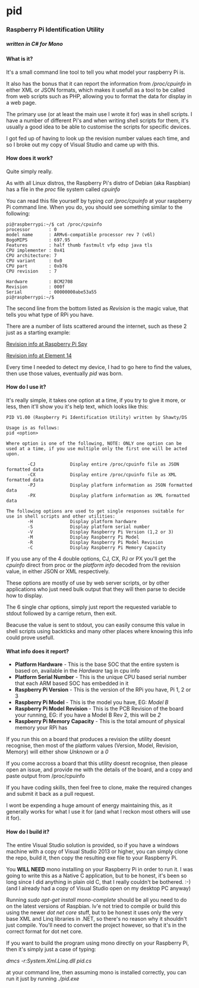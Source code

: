 # pid
### Raspberry Pi Identification Utility 
##### written in C# for Mono

#### What is it?
It's a small command line tool to tell you what model your raspberry Pi is.

It also has the bonus that it can report the information from */proc/cpuinfo* in either XML or JSON formats, which makes it usefull as a tool to be called from web scripts such as PHP, allowing you to format the data for display in a web page.

The primary use (or at least the main use I wrote it for) was in shell scripts.  I have a number of different Pi's and when writing shell scripts for them, it's usually a good idea to be able to customise the scripts for specific devices.

I got fed up of having to look up the revision number values each time, and so I broke out my copy of Visual Studio and came up with this.

#### How does it work?
Quite simply really.

As with all Linux distros, the Raspberry Pi's distro of Debian (aka Raspbian) has a file in the *proc* file system called *cpuinfo*

You can read this file yourself by typing *cat /proc/cpuinfo* at your raspberry Pi command line.  When you do, you should see something similar to the following:

```
pi@raspberrypi:~/$ cat /proc/cpuinfo
processor       : 0
model name      : ARMv6-compatible processor rev 7 (v6l)
BogoMIPS        : 697.95
Features        : half thumb fastmult vfp edsp java tls
CPU implementer : 0x41
CPU architecture: 7
CPU variant     : 0x0
CPU part        : 0xb76
CPU revision    : 7

Hardware        : BCM2708
Revision        : 000f
Serial          : 00000000abe53a55
pi@raspberrypi:~/$
```

The second line from the bottom listed as *Revision* is the magic value, that tells you what type of RPi you have.

There are a number of lists scattered around the internet, such as these 2 just as a starting example:

[Revision info at Raspberry Pi Spy](http://www.raspberrypi-spy.co.uk/2012/09/checking-your-raspberry-pi-board-version/)

[Revision info at Element 14](https://www.element14.com/community/community/raspberry-pi/blog/2016/11/21/how-to-identify-which-model-of-the-raspberry-pi-you-have)

Every time I needed to detect my device, I had to go here to find the values, then use those values, eventually *pid* was born.

#### How do I use it?
It's really simple, it takes one option at a time, if you try to give it more, or less, then it'll show you it's help text, which looks like this:

```
PID V1.00 (Raspberry Pi Identification Utility) written by Shawty/DS

Usage is as follows:
pid <option>

Where option is one of the following, NOTE: ONLY one option can be used at a time, if you use multiple only the first one will be acted upon.

        -CJ             Display entire /proc/cpuinfo file as JSON formatted data
        -CX             Display entire /proc/cpuinfo file as XML formatted data
        -PJ             Display platform information as JSON formatted data
        -PX             Display platform information as XML formatted data

The following options are used to get single responses suitable for use in shell scripts and other utilities:
        -H              Display platform hardware
        -S              Display platform serial number
        -V              Display Raspberry Pi Version (1,2 or 3)
        -M              Display Raspberry Pi Model
        -R              Display Raspberry Pi Model Revision
        -C              Display Raspberry Pi Memory Capacity
```

If you use any of the 4 double options, CJ, CX, PJ or PX you'll get the *cpuinfo* direct from proc or the *platform info* decoded from the revision value, in either JSON or XML respectively.

These options are mostly of use by web server scripts, or by other applications who just need bulk output that they will then parse to decide how to display.

The 6 single char options, simply just report the requested variable to stdout followed by a carrige return, then exit.

Beacuse the value is sent to stdout, you can easily consume this value in shell scripts using backticks and many other places where knowing this info could prove usefull.

#### What info does it report?
* **Platform Hardware** - This is the base SOC that the entire system is based on, available in the *Hardware* tag in cpu info
* **Platform Serial Number** - This is the unique CPU based serial number that each ARM based SOC has embedded in it
* **Raspberry Pi Version** - This is the version of the RPi you have, Pi 1, 2 or 3
* **Raspberry Pi Model** - This is the model you have, EG: *Model B*
* **Raspberry Pi Model Revision** - This is the PCB Revision of the board your running, EG: if you have a Model B Rev 2, this will be *2*
* **Raspberry Pi Memory Capacity** - This is the total amount of physical memory your RPi has

If you run this on a board that produces a revision the utility doesnt recognise, then most of the platform values (Version, Model, Revision, Memory) will either show *Unknown* or a *0*

If you come accross a board that this utility doesnt recognise, then please open an issue, and provide me with the details of the board, and a copy and paste output from /proc/cpuinfo

If you have coding skills, then feel free to clone, make the required changes and submit it back as a pull request.

I wont be expending a huge amount of energy maintaining this, as it generally works for what I use it for (and what I reckon most others will use it for).

#### How do I build it?
The entire Visual Studio solution is provided, so if you have a windows machine with a copy of Visual Studio 2013 or higher, you can simply clone the repo, build it, then copy the resulting exe file to your Raspberry Pi.

You **WILL NEED** mono installing on your Raspberry Pi in order to run it.  I was going to write this as a Native C application, but to be honest, it's been so long since I did anything in plain old C, that I really couldn't be bothered. :-) (and I already had a copy of Visual Studio open on my desktop PC anyway)

Running *sudo apt-get install mono-complete* should be all you need to do on the latest versions of Raspbian.  Iv'e not tried to compile or build this using the newer *dot net core* stuff, but to be honest it uses only the very base XML and Linq libraries in .NET, so there's no reason why it shouldn't just compile.  You'll need to convert the project however, so that it's in the correct format for dot net core.

If you want to build the program using mono directly on your Raspberry Pi, then it's simply just a case of typing:

*dmcs -r:System.Xml.Linq.dll pid.cs*

at your command line, then assuming mono is installed correctly, you can run it just by running *./pid.exe*

